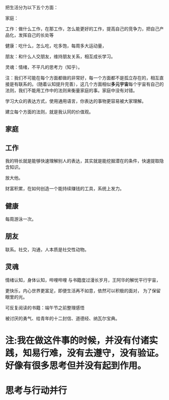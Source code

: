 把生活分为以下五个方面：

家庭：

工作：做什么工作，在那工作，怎么能更好的工作，提高自己的竞争力，把自己产品化，发挥自己的长处等

健康：吃什么，怎么吃，吃多饱，每周多大运动量，

朋友：和什么人交朋友，维持朋友关系，相互成长学习。

灵魂：情绪，不平凡的思考力（知乎）。

注：我们不可能在每个方面都做的非常好，每一个方面都不是孤立存在的，相互直接是有联系的。（随着认知提升完善），这几个方面相似**多元宇宙**每个宇宙有自己的法则，我们不能用工作中的法则来衡量家庭的事。家庭中没有对错。



学习大众的表达方式，使用通用语言，你表达的事物更容易被大家理解。

建立每个方面的法则，就是我认同的价值观。

## 家庭



## 工作

我的特长就是能够快速理解别人的表达，其实就是能挖掘潜在的条件，快速提取隐含知识。

放大他。

财富积累，在如何创造一个能持续赚钱的工具，系统上发力。

## 健康

每周游泳一次。

## 朋友

联系。社交，沟通，人本质是社交性动物。

## 灵魂

情绪认知，身体认知，哔哩哔哩 与书籍度过漫长岁月，王阿华的解忧平行宇宙，

更快乐，内心世界更富足，即便生活再不如意，依然可以积极的面对，    为了保留眼里的光。



可反复阅读的书籍：端午节之前整理感悟

被讨厌的勇气、给青年的十二封信、道德经、纳瓦尔宝典。



# 注:我在做这件事的时候，并没有付诸实践，知易行难，没有去遵守，没有验证。好像有很多思考但并没有起到作用。

# **思考与行动并行**
